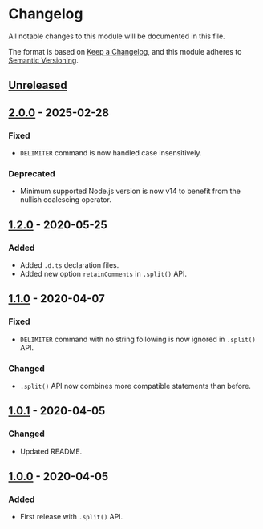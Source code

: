 # Changelog
All notable changes to this module will be documented in this file.

The format is based on [Keep a Changelog](https://keepachangelog.com/en/1.0.0/),
and this module adheres to [Semantic Versioning](https://semver.org/spec/v2.0.0.html).

## [Unreleased]

## [2.0.0] - 2025-02-28
### Fixed
- `DELIMITER` command is now handled case insensitively.
### Deprecated
- Minimum supported Node.js version is now v14 to benefit from the nullish coalescing operator.

## [1.2.0] - 2020-05-25
### Added
- Added `.d.ts` declaration files.
- Added new option `retainComments` in `.split()` API.

## [1.1.0] - 2020-04-07
### Fixed
- `DELIMITER` command with no string following is now ignored in `.split()` API.
### Changed
- `.split()` API now combines more compatible statements than before.

## [1.0.1] - 2020-04-05
### Changed
- Updated README.

## [1.0.0] - 2020-04-05
### Added
- First release with `.split()` API.



[Unreleased]: https://github.com/VeryCrazyDog/mysql-parser/compare/2.0.0...HEAD
[2.0.0]: https://github.com/VeryCrazyDog/mysql-parser/compare/1.2.0...2.0.0
[1.2.0]: https://github.com/VeryCrazyDog/mysql-parser/compare/1.1.0...1.2.0
[1.1.0]: https://github.com/VeryCrazyDog/mysql-parser/compare/1.0.1...1.1.0
[1.0.1]: https://github.com/VeryCrazyDog/mysql-parser/compare/1.0.0...1.0.1
[1.0.0]: https://github.com/VeryCrazyDog/mysql-parser/releases/tag/1.0.0
